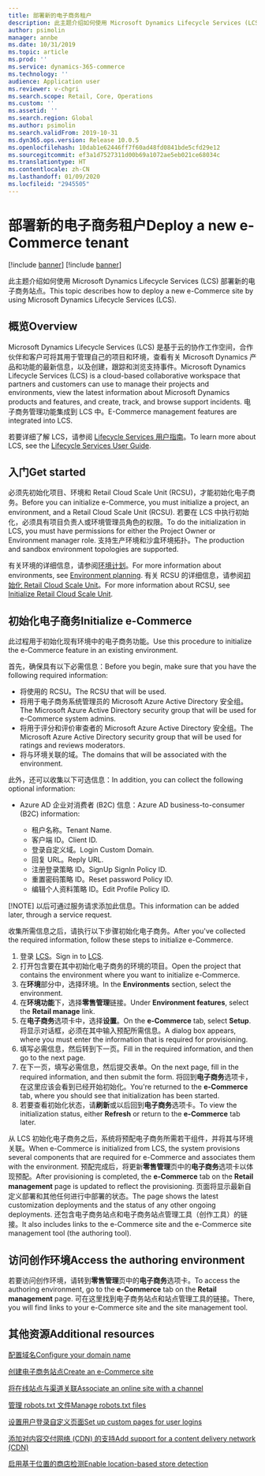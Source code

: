 ```yaml
---
title: 部署新的电子商务租户
description: 此主题介绍如何使用 Microsoft Dynamics Lifecycle Services (LCS) 部署新的电子商务租户。
author: psimolin
manager: annbe
ms.date: 10/31/2019
ms.topic: article
ms.prod: ''
ms.service: dynamics-365-commerce
ms.technology: ''
audience: Application user
ms.reviewer: v-chgri
ms.search.scope: Retail, Core, Operations
ms.custom: ''
ms.assetid: ''
ms.search.region: Global
ms.author: psimolin
ms.search.validFrom: 2019-10-31
ms.dyn365.ops.version: Release 10.0.5
ms.openlocfilehash: 10dab1e62446ff7f60ad48fd0841bde5cfd29e12
ms.sourcegitcommit: ef3a1d7527311d00b69a1072ae5eb021ce68034c
ms.translationtype: HT
ms.contentlocale: zh-CN
ms.lasthandoff: 01/09/2020
ms.locfileid: "2945505"
---
```

# <a name="deploy-a-new-e-commerce-tenant"></a><span data-ttu-id="6156e-103">部署新的电子商务租户</span><span class="sxs-lookup"><span data-stu-id="6156e-103">Deploy a new e-Commerce tenant</span></span>

[!include [banner](includes/preview-banner.md)]
[!include [banner](includes/banner.md)]

<span data-ttu-id="6156e-104">此主题介绍如何使用 Microsoft Dynamics Lifecycle Services (LCS) 部署新的电子商务站点。</span><span class="sxs-lookup"><span data-stu-id="6156e-104">This topic describes how to deploy a new e-Commerce site by using Microsoft Dynamics Lifecycle Services (LCS).</span></span>

## <a name="overview"></a><span data-ttu-id="6156e-105">概览</span><span class="sxs-lookup"><span data-stu-id="6156e-105">Overview</span></span>
    
<span data-ttu-id="6156e-106">Microsoft Dynamics Lifecycle Services (LCS) 是基于云的协作工作空间，合作伙伴和客户可将其用于管理自己的项目和环境，查看有关 Microsoft Dynamics 产品和功能的最新信息，以及创建，跟踪和浏览支持事件。</span><span class="sxs-lookup"><span data-stu-id="6156e-106">Microsoft Dynamics Lifecycle Services (LCS) is a cloud-based collaborative workspace that partners and customers can use to manage their projects and environments, view the latest information about Microsoft Dynamics products and features, and create, track, and browse support incidents.</span></span> <span data-ttu-id="6156e-107">电子商务管理功能集成到 LCS 中。</span><span class="sxs-lookup"><span data-stu-id="6156e-107">E-Commerce management features are integrated into LCS.</span></span>

<span data-ttu-id="6156e-108">若要详细了解 LCS，请参阅 [Lifecycle Services 用户指南](https://docs.microsoft.com/dynamics365/unified-operations/dev-itpro/lifecycle-services/lcs-user-guide)。</span><span class="sxs-lookup"><span data-stu-id="6156e-108">To learn more about LCS, see the [Lifecycle Services User Guide](https://docs.microsoft.com/dynamics365/unified-operations/dev-itpro/lifecycle-services/lcs-user-guide).</span></span>
    
## <a name="get-started"></a><span data-ttu-id="6156e-109">入门</span><span class="sxs-lookup"><span data-stu-id="6156e-109">Get started</span></span>

<span data-ttu-id="6156e-110">必须先初始化项目、环境和 Retail Cloud Scale Unit (RCSU)，才能初始化电子商务。</span><span class="sxs-lookup"><span data-stu-id="6156e-110">Before you can initialize e-Commerce, you must initialize a project, an environment, and a Retail Cloud Scale Unit (RCSU).</span></span> <span data-ttu-id="6156e-111">若要在 LCS 中执行初始化，必须具有项目负责人或环境管理员角色的权限。</span><span class="sxs-lookup"><span data-stu-id="6156e-111">To do the initialization in LCS, you must have permissions for either the Project Owner or Environment manager role.</span></span> <span data-ttu-id="6156e-112">支持生产环境和沙盒环境拓扑。</span><span class="sxs-lookup"><span data-stu-id="6156e-112">The production and sandbox environment topologies are supported.</span></span>

<span data-ttu-id="6156e-113">有关环境的详细信息，请参阅[环境计划](https://docs.microsoft.com/dynamics365/unified-operations/fin-and-ops/imp-lifecycle/environment-planning)。</span><span class="sxs-lookup"><span data-stu-id="6156e-113">For more information about environments, see [Environment planning](https://docs.microsoft.com/dynamics365/unified-operations/fin-and-ops/imp-lifecycle/environment-planning).</span></span> <span data-ttu-id="6156e-114">有关 RCSU 的详细信息，请参阅[初始化 Retail Cloud Scale Unit](https://docs.microsoft.com/dynamics365/unified-operations/dev-itpro/deployment/initialize-retail-channels)。</span><span class="sxs-lookup"><span data-stu-id="6156e-114">For more information about RCSU, see [Initialize Retail Cloud Scale Unit](https://docs.microsoft.com/dynamics365/unified-operations/dev-itpro/deployment/initialize-retail-channels).</span></span>

## <a name="initialize-e-commerce"></a><span data-ttu-id="6156e-115">初始化电子商务</span><span class="sxs-lookup"><span data-stu-id="6156e-115">Initialize e-Commerce</span></span>

<span data-ttu-id="6156e-116">此过程用于初始化现有环境中的电子商务功能。</span><span class="sxs-lookup"><span data-stu-id="6156e-116">Use this procedure to initialize the e-Commerce feature in an existing environment.</span></span>

<span data-ttu-id="6156e-117">首先，确保具有以下必需信息：</span><span class="sxs-lookup"><span data-stu-id="6156e-117">Before you begin, make sure that you have the following required information:</span></span>

- <span data-ttu-id="6156e-118">将使用的 RCSU。</span><span class="sxs-lookup"><span data-stu-id="6156e-118">The RCSU that will be used.</span></span>
- <span data-ttu-id="6156e-119">将用于电子商务系统管理员的 Microsoft Azure Active Directory 安全组。</span><span class="sxs-lookup"><span data-stu-id="6156e-119">The Microsoft Azure Active Directory security group that will be used for e-Commerce system admins.</span></span>
- <span data-ttu-id="6156e-120">将用于评分和评价审查者的 Microsoft Azure Active Directory 安全组。</span><span class="sxs-lookup"><span data-stu-id="6156e-120">The Microsoft Azure Active Directory security group that will be used for ratings and reviews moderators.</span></span>
- <span data-ttu-id="6156e-121">将与环境关联的域。</span><span class="sxs-lookup"><span data-stu-id="6156e-121">The domains that will be associated with the environment.</span></span>

<span data-ttu-id="6156e-122">此外，还可以收集以下可选信息：</span><span class="sxs-lookup"><span data-stu-id="6156e-122">In addition, you can collect the following optional information:</span></span>

- <span data-ttu-id="6156e-123">Azure AD 企业对消费者 (B2C) 信息：</span><span class="sxs-lookup"><span data-stu-id="6156e-123">Azure AD business-to-consumer (B2C) information:</span></span>

    - <span data-ttu-id="6156e-124">租户名称。</span><span class="sxs-lookup"><span data-stu-id="6156e-124">Tenant Name.</span></span>
    - <span data-ttu-id="6156e-125">客户端 ID。</span><span class="sxs-lookup"><span data-stu-id="6156e-125">Client ID.</span></span>
    - <span data-ttu-id="6156e-126">登录自定义域。</span><span class="sxs-lookup"><span data-stu-id="6156e-126">Login Custom Domain.</span></span>
    - <span data-ttu-id="6156e-127">回复 URL。</span><span class="sxs-lookup"><span data-stu-id="6156e-127">Reply URL.</span></span>
    - <span data-ttu-id="6156e-128">注册登录策略 ID。</span><span class="sxs-lookup"><span data-stu-id="6156e-128">SignUp SignIn Policy ID.</span></span>
    - <span data-ttu-id="6156e-129">重置密码策略 ID。</span><span class="sxs-lookup"><span data-stu-id="6156e-129">Reset password Policy ID.</span></span>
    - <span data-ttu-id="6156e-130">编辑个人资料策略 ID。</span><span class="sxs-lookup"><span data-stu-id="6156e-130">Edit Profile Policy ID.</span></span>

[!NOTE]
<span data-ttu-id="6156e-131">以后可通过服务请求添加此信息。</span><span class="sxs-lookup"><span data-stu-id="6156e-131">This information can be added later, through a service request.</span></span>

<span data-ttu-id="6156e-132">收集所需信息之后，请执行以下步骤初始化电子商务。</span><span class="sxs-lookup"><span data-stu-id="6156e-132">After you've collected the required information, follow these steps to initialize e-Commerce.</span></span>

1. <span data-ttu-id="6156e-133">登录 [LCS](https://lcs.dynamics.com)。</span><span class="sxs-lookup"><span data-stu-id="6156e-133">Sign in to [LCS](https://lcs.dynamics.com).</span></span>
1. <span data-ttu-id="6156e-134">打开包含要在其中初始化电子商务的环境的项目。</span><span class="sxs-lookup"><span data-stu-id="6156e-134">Open the project that contains the environment where you want to initialize e-Commerce.</span></span>
1. <span data-ttu-id="6156e-135">在**环境**部分中，选择环境。</span><span class="sxs-lookup"><span data-stu-id="6156e-135">In the **Environments** section, select the environment.</span></span>
1. <span data-ttu-id="6156e-136">在**环境功能**下，选择**零售管理**链接。</span><span class="sxs-lookup"><span data-stu-id="6156e-136">Under **Environment features**, select the **Retail manage** link.</span></span>
1. <span data-ttu-id="6156e-137">在**电子商务**选项卡中，选择**设置**。</span><span class="sxs-lookup"><span data-stu-id="6156e-137">On the **e-Commerce** tab, select **Setup**.</span></span> <span data-ttu-id="6156e-138">将显示对话框，必须在其中输入预配所需信息。</span><span class="sxs-lookup"><span data-stu-id="6156e-138">A dialog box appears, where you must enter the information that is required for provisioning.</span></span>
1. <span data-ttu-id="6156e-139">填写必需信息，然后转到下一页。</span><span class="sxs-lookup"><span data-stu-id="6156e-139">Fill in the required information, and then go to the next page.</span></span>
1. <span data-ttu-id="6156e-140">在下一页，填写必需信息，然后提交表单。</span><span class="sxs-lookup"><span data-stu-id="6156e-140">On the next page, fill in the required information, and then submit the form.</span></span> <span data-ttu-id="6156e-141">将回到**电子商务**选项卡，在这里应该会看到已经开始初始化。</span><span class="sxs-lookup"><span data-stu-id="6156e-141">You're returned to the **e-Commerce** tab, where you should see that initialization has been started.</span></span>
1. <span data-ttu-id="6156e-142">若要查看初始化状态，请**刷新**或以后回到**电子商务**选项卡。</span><span class="sxs-lookup"><span data-stu-id="6156e-142">To view the initialization status, either **Refresh** or return to the **e-Commerce** tab later.</span></span>
    
<span data-ttu-id="6156e-143">从 LCS 初始化电子商务之后，系统将预配电子商务所需若干组件，并将其与环境关联。</span><span class="sxs-lookup"><span data-stu-id="6156e-143">When e-Commerce is initialized from LCS, the system provisions several components that are required for e-Commerce and associates them with the environment.</span></span> <span data-ttu-id="6156e-144">预配完成后，将更新**零售管理**页中的**电子商务**选项卡以体现预配。</span><span class="sxs-lookup"><span data-stu-id="6156e-144">After provisioning is completed, the **e-Commerce** tab on the **Retail management** page is updated to reflect the provisioning.</span></span> <span data-ttu-id="6156e-145">页面将显示最新自定义部署和其他任何进行中部署的状态。</span><span class="sxs-lookup"><span data-stu-id="6156e-145">The page shows the latest customization deployments and the status of any other ongoing deployments.</span></span> <span data-ttu-id="6156e-146">还包含电子商务站点和电子商务站点管理工具（创作工具）的链接。</span><span class="sxs-lookup"><span data-stu-id="6156e-146">It also includes links to the e-Commerce site and the e-Commerce site management tool (the authoring tool).</span></span>

## <a name="access-the-authoring-environment"></a><span data-ttu-id="6156e-147">访问创作环境</span><span class="sxs-lookup"><span data-stu-id="6156e-147">Access the authoring environment</span></span>

<span data-ttu-id="6156e-148">若要访问创作环境，请转到**零售管理**页中的**电子商务**选项卡。</span><span class="sxs-lookup"><span data-stu-id="6156e-148">To access the authoring environment, go to the **e-Commerce** tab on the **Retail management** page.</span></span> <span data-ttu-id="6156e-149">可在这里找到电子商务站点和站点管理工具的链接。</span><span class="sxs-lookup"><span data-stu-id="6156e-149">There, you will find links to your e-Commerce site and the site management tool.</span></span>

## <a name="additional-resources"></a><span data-ttu-id="6156e-150">其他资源</span><span class="sxs-lookup"><span data-stu-id="6156e-150">Additional resources</span></span>

[<span data-ttu-id="6156e-151">配置域名</span><span class="sxs-lookup"><span data-stu-id="6156e-151">Configure your domain name</span></span>](configure-your-domain-name.md)

[<span data-ttu-id="6156e-152">创建电子商务站点</span><span class="sxs-lookup"><span data-stu-id="6156e-152">Create an e-Commerce site</span></span>](create-ecommerce-site.md)

[<span data-ttu-id="6156e-153">将在线站点与渠道关联</span><span class="sxs-lookup"><span data-stu-id="6156e-153">Associate an online site with a channel</span></span>](associate-site-online-store.md)

[<span data-ttu-id="6156e-154">管理 robots.txt 文件</span><span class="sxs-lookup"><span data-stu-id="6156e-154">Manage robots.txt files</span></span>](manage-robots-txt-files.md)

[<span data-ttu-id="6156e-155">设置用户登录自定义页面</span><span class="sxs-lookup"><span data-stu-id="6156e-155">Set up custom pages for user logins</span></span>](custom-pages-user-logins.md)

[<span data-ttu-id="6156e-156">添加对内容交付网络 (CDN) 的支持</span><span class="sxs-lookup"><span data-stu-id="6156e-156">Add support for a content delivery network (CDN)</span></span>](add-cdn-support.md)

[<span data-ttu-id="6156e-157">启用基于位置的商店检测</span><span class="sxs-lookup"><span data-stu-id="6156e-157">Enable location-based store detection</span></span>](enable-store-detection.md)
